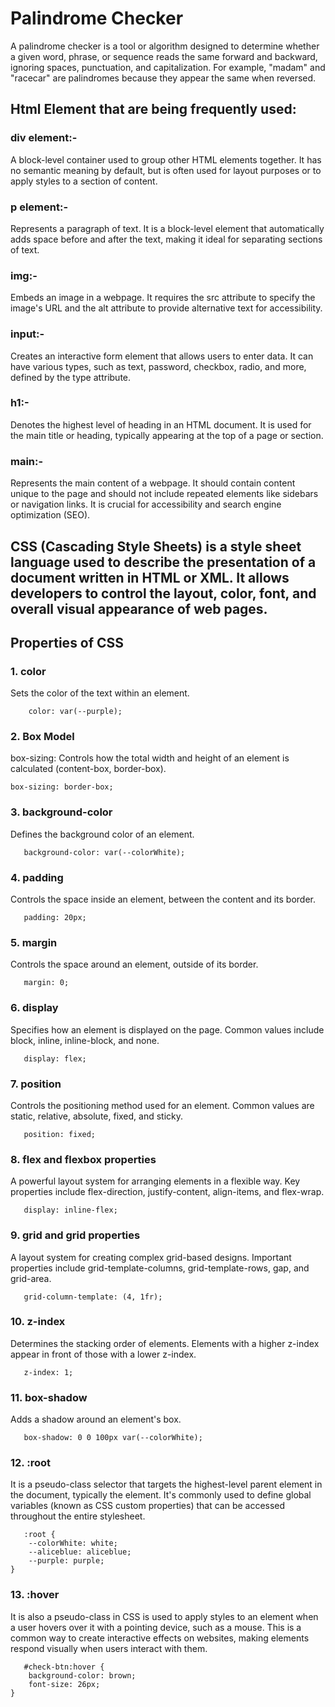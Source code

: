 # Palindrome Checker

A palindrome checker is a tool or algorithm designed to determine whether a given word, phrase, or sequence reads the same forward and backward, ignoring spaces, punctuation, and capitalization. For example, "madam" and "racecar" are palindromes because they appear the same when reversed. 


## Html Element that are being frequently used:
### div element:-
A block-level container used to group other HTML elements together. It has no semantic meaning by default, but is often used for layout purposes or to apply styles to a section of content.

### p element:-
Represents a paragraph of text. It is a block-level element that automatically adds space before and after the text, making it ideal for separating sections of text.

### img:-
Embeds an image in a webpage. It requires the src attribute to specify the image's URL and the alt attribute to provide alternative text for accessibility.

### input:-
Creates an interactive form element that allows users to enter data. It can have various types, such as text, password, checkbox, radio, and more, defined by the type attribute.

### h1:-
Denotes the highest level of heading in an HTML document. It is used for the main title or heading, typically appearing at the top of a page or section.

### main:-
Represents the main content of a webpage. It should contain content unique to the page and should not include repeated elements like sidebars or navigation links. It is crucial for accessibility and search engine optimization (SEO).

## CSS (Cascading Style Sheets) is a style sheet language used to describe the presentation of a document written in HTML or XML. It allows developers to control the layout, color, font, and overall visual appearance of web pages.

## Properties of CSS

### 1. color
Sets the color of the text within an element.
```* 
    color: var(--purple);
```


### 2. Box Model
box-sizing: Controls how the total width and height of an element is calculated (content-box, border-box).
```
box-sizing: border-box;
```

### 3. background-color
Defines the background color of an element.
```
   background-color: var(--colorWhite);
```
### 4. padding
Controls the space inside an element, between the content and its border.
```
   padding: 20px;
```
### 5. margin
Controls the space around an element, outside of its border.
```
   margin: 0;
```
### 6. display
Specifies how an element is displayed on the page. Common values include block, inline, inline-block, and none.
```
   display: flex;
```
### 7. position
Controls the positioning method used for an element. Common values are static, relative, absolute, fixed, and sticky.
```
   position: fixed;
```
### 8. flex and flexbox properties
A powerful layout system for arranging elements in a flexible way. Key properties include flex-direction, justify-content, align-items, and flex-wrap.
```
   display: inline-flex;
```
### 9. grid and grid properties
A layout system for creating complex grid-based designs. Important properties include grid-template-columns, grid-template-rows, gap, and grid-area.
```
   grid-column-template: (4, 1fr);
```
### 10. z-index
Determines the stacking order of elements. Elements with a higher z-index appear in front of those with a lower z-index.
```
   z-index: 1;
```
### 11. box-shadow
Adds a shadow around an element's box.
```
   box-shadow: 0 0 100px var(--colorWhite);
```
### 12. :root 
It is a pseudo-class selector that targets the highest-level parent element in the document, typically the <html> element. It's commonly used to define global variables (known as CSS custom properties) that can be accessed throughout the entire stylesheet.
```
   :root {
    --colorWhite: white;
    --aliceblue: aliceblue;
    --purple: purple;
}
```
### 13. :hover
It is also a pseudo-class in CSS is used to apply styles to an element when a user hovers over it with a pointing device, such as a mouse. This is a common way to create interactive effects on websites, making elements respond visually when users interact with them.
```
   #check-btn:hover {
    background-color: brown;
    font-size: 26px;
}
```
